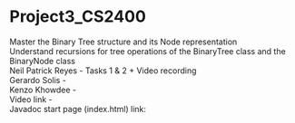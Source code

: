 # Project3_CS2400
Master the Binary Tree structure and its Node representation \
Understand recursions for tree operations of the BinaryTree class and the BinaryNode class \
Neil Patrick Reyes - Tasks 1 & 2 + Video recording\
Gerardo Solis - \
Kenzo Khowdee - \
Video link - \
Javadoc start page (index.html) link: 
